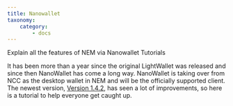 ```yaml
---
title: Nanowallet
taxonomy:
    category:
        - docs
---
```


Explain all the features of NEM via Nanowallet Tutorials


It has been more than a year since the original LightWallet was released and since then NanoWallet has come a long way. NanoWallet is taking over from NCC as the desktop wallet in NEM and will be the officially supported client. The newest version, [Version 1.4.2](https://github.com/NemProject/NanoWallet/releases), has seen a lot of improvements, so here is a tutorial to help everyone get caught up. 